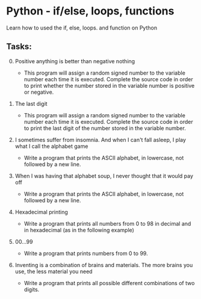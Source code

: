 # Python - if/else, loops, functions

Learn how to used the if, else, loops. and function on Python

## Tasks:

0. Positive anything is better than negative nothing

    * This program will assign a random signed number to the variable number each time it is executed. Complete the source code in order to print whether the number stored in the variable number is positive or negative.

1. The last digit

    * This program will assign a random signed number to the variable number each time it is executed. Complete the source code in order to print the last digit of the number stored in the variable number.

2. I sometimes suffer from insomnia. And when I can't fall asleep, I play what I call the alphabet game

    * Write a program that prints the ASCII alphabet, in lowercase, not followed by a new line.

3. When I was having that alphabet soup, I never thought that it would pay off

    * Write a program that prints the ASCII alphabet, in lowercase, not followed by a new line.

4. Hexadecimal printing

    * Write a program that prints all numbers from 0 to 98 in decimal and in hexadecimal (as in the following example)

5. 00...99

    * Write a program that prints numbers from 0 to 99.

6. Inventing is a combination of brains and materials. The more brains you use, the less material you need

    * Write a program that prints all possible different combinations of two digits.